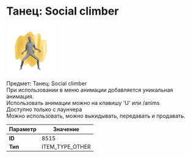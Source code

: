# Танец: Social climber

![Item Image](../img/8515.webp?raw=true)

Предмет: Танец: Social climber<br>При использовании в меню анимации добавляется уникальная анимация.<br>Использовать анимации можно на клавишу 'U' или /anims<br>Доступно только с лаунчера<br>Можно использовать, можно выкидывать, передавать и продавать.


| Параметр | Значение |
|----------|----------|
| **ID** | 8515 |
| **Тип** | ITEM_TYPE_OTHER |

